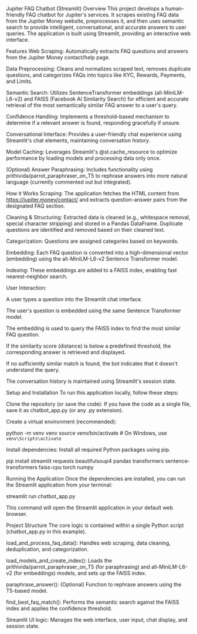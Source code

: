 Jupiter FAQ Chatbot (Streamlit)
Overview
This project develops a human-friendly FAQ chatbot for Jupiter's services. It scrapes existing FAQ data from the Jupiter Money website, preprocesses it, and then uses semantic search to provide intelligent, conversational, and accurate answers to user queries. The application is built using Streamlit, providing an interactive web interface.

Features
Web Scraping: Automatically extracts FAQ questions and answers from the Jupiter Money contact/help page.

Data Preprocessing: Cleans and normalizes scraped text, removes duplicate questions, and categorizes FAQs into topics like KYC, Rewards, Payments, and Limits.

Semantic Search: Utilizes SentenceTransformer embeddings (all-MiniLM-L6-v2) and FAISS (Facebook AI Similarity Search) for efficient and accurate retrieval of the most semantically similar FAQ answer to a user's query.

Confidence Handling: Implements a threshold-based mechanism to determine if a relevant answer is found, responding gracefully if unsure.

Conversational Interface: Provides a user-friendly chat experience using Streamlit's chat elements, maintaining conversation history.

Model Caching: Leverages Streamlit's @st.cache_resource to optimize performance by loading models and processing data only once.

(Optional) Answer Paraphrasing: Includes functionality using prithivida/parrot_paraphraser_on_T5 to rephrase answers into more natural language (currently commented out but integrated).

How it Works
Scraping: The application fetches the HTML content from https://jupiter.money/contact/ and extracts question-answer pairs from the designated FAQ section.

Cleaning & Structuring: Extracted data is cleaned (e.g., whitespace removal, special character stripping) and stored in a Pandas DataFrame. Duplicate questions are identified and removed based on their cleaned text.

Categorization: Questions are assigned categories based on keywords.

Embedding: Each FAQ question is converted into a high-dimensional vector (embedding) using the all-MiniLM-L6-v2 Sentence Transformer model.

Indexing: These embeddings are added to a FAISS index, enabling fast nearest-neighbor search.

User Interaction:

A user types a question into the Streamlit chat interface.

The user's question is embedded using the same Sentence Transformer model.

The embedding is used to query the FAISS index to find the most similar FAQ question.

If the similarity score (distance) is below a predefined threshold, the corresponding answer is retrieved and displayed.

If no sufficiently similar match is found, the bot indicates that it doesn't understand the query.

The conversation history is maintained using Streamlit's session state.

Setup and Installation
To run this application locally, follow these steps:

Clone the repository (or save the code):
If you have the code as a single file, save it as chatbot_app.py (or any .py extension).

Create a virtual environment (recommended):

python -m venv venv
source venv/bin/activate  # On Windows, use `venv\Scripts\activate`

Install dependencies:
Install all required Python packages using pip.

pip install streamlit requests beautifulsoup4 pandas transformers sentence-transformers faiss-cpu torch numpy

Running the Application
Once the dependencies are installed, you can run the Streamlit application from your terminal:

streamlit run chatbot_app.py

This command will open the Streamlit application in your default web browser.

Project Structure
The core logic is contained within a single Python script (chatbot_app.py in this example).

load_and_process_faq_data(): Handles web scraping, data cleaning, deduplication, and categorization.

load_models_and_create_index(): Loads the prithivida/parrot_paraphraser_on_T5 (for paraphrasing) and all-MiniLM-L6-v2 (for embeddings) models, and sets up the FAISS index.

paraphrase_answer(): (Optional) Function to rephrase answers using the T5-based model.

find_best_faq_match(): Performs the semantic search against the FAISS index and applies the confidence threshold.

Streamlit UI logic: Manages the web interface, user input, chat display, and session state.
